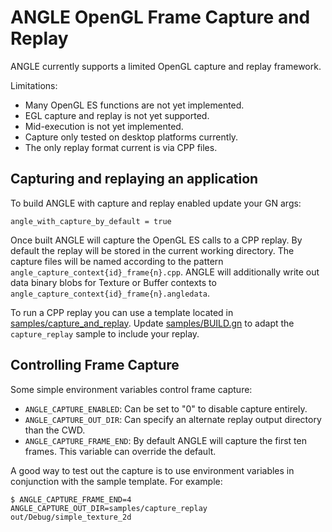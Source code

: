 # ANGLE OpenGL Frame Capture and Replay

ANGLE currently supports a limited OpenGL capture and replay framework.

Limitations:

 * Many OpenGL ES functions are not yet implemented.
 * EGL capture and replay is not yet supported.
 * Mid-execution is not yet implemented.
 * Capture only tested on desktop platforms currently.
 * The only replay format current is via CPP files.

## Capturing and replaying an application

To build ANGLE with capture and replay enabled update your GN args:

```
angle_with_capture_by_default = true
```

Once built ANGLE will capture the OpenGL ES calls to a CPP replay. By default the replay will be
stored in the current working directory. The capture files will be named according to the pattern
`angle_capture_context{id}_frame{n}.cpp`. ANGLE will additionally write out data binary blobs for
Texture or Buffer contexts to `angle_capture_context{id}_frame{n}.angledata`.

To run a CPP replay you can use a template located in
[samples/capture_and_replay](../samples/capture_and_replay). Update
[samples/BUILD.gn](../samples/BUILD.gn) to adapt the `capture_replay` sample to include your replay.

## Controlling Frame Capture

Some simple environment variables control frame capture:

 * `ANGLE_CAPTURE_ENABLED`:
   Can be set to "0" to disable capture entirely.
 * `ANGLE_CAPTURE_OUT_DIR`:
   Can specify an alternate replay output directory than the CWD.
 * `ANGLE_CAPTURE_FRAME_END`:
   By default ANGLE will capture the first ten frames. This variable can override the default.

A good way to test out the capture is to use environment variables in conjunction with the sample
template. For example:

```
$ ANGLE_CAPTURE_FRAME_END=4 ANGLE_CAPTURE_OUT_DIR=samples/capture_replay out/Debug/simple_texture_2d
```
